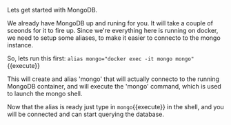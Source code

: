Lets get started with MongoDB.

We already have MongoDB up and runing for you. It will take a couple of sceonds for it to fire up.
Since we're everything here is running on docker, we need to setup some aliases, to make it easier to connecto to the
mongo instance.

So, lets run this first: `alias mongo="docker exec -it mongo mongo"`{{execute}}

This will create and alias 'mongo' that will actually connecto to the running MongoDB container, and will execute the 'mongo' command,
which is used to launch the mongo shell.

Now that the alias is ready just type in `mongo`{{execute}} in the shell, and you will be connected and can start querying the database.

